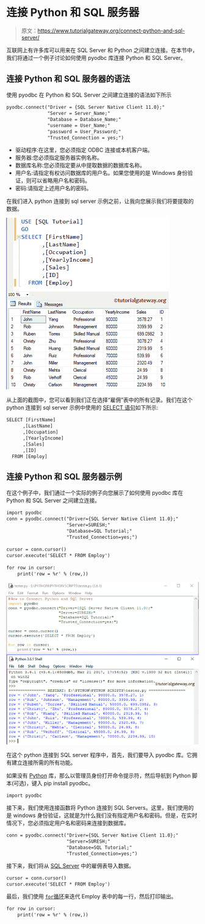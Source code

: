# 连接 Python 和 SQL 服务器

> 原文：<https://www.tutorialgateway.org/connect-python-and-sql-server/>

互联网上有许多库可以用来在 SQL Server 和 Python 之间建立连接。在本节中，我们将通过一个例子讨论如何使用 pyodbc 库连接 Python 和 SQL Server。

## 连接 Python 和 SQL 服务器的语法

使用 pyodbc 在 Python 和 SQL Server 之间建立连接的语法如下所示

```
pyodbc.connect("Driver = {SQL Server Native Client 11.0};"               
               "Server = Server_Name;"
               "Database = Database_Name;"
               "username = User_Name;"
               "password = User_Password;"
               "Trusted_Connection = yes;")
```

*   驱动程序:在这里，您必须指定 ODBC 连接或本机客户端。
*   服务器:您必须指定服务器实例名称。
*   数据库名称:您必须指定要从中提取数据的数据库名称。
*   用户名:请指定有权访问数据库的用户名。如果您使用的是 Windows 身份验证，则可以省略用户名和密码。
*   密码:请指定上述用户名的密码。

在我们进入 python 连接到 sql server 示例之前，让我向您展示我们将要提取的数据。

![Connect Python and SQL Server Example 1](img/a52986f6669fb5607e1710bf4f15c725.png)

从上面的截图中，您可以看到我们正在选择“雇佣”表中的所有记录。我们在这个 python 连接到 sql server 示例中使用的 [SELECT 语句](https://www.tutorialgateway.org/sql-select-statement/)如下所示:

```
SELECT [FirstName]
      ,[LastName]
      ,[Occupation]
      ,[YearlyIncome]
      ,[Sales]
      ,[ID]
  FROM [Employ]
```

## 连接 Python 和 SQL 服务器示例

在这个例子中，我们通过一个实际的例子向您展示了如何使用 pyodbc 库在 Python 和 SQL Server 之间建立连接。

```
import pyodbc
conn = pyodbc.connect("Driver={SQL Server Native Client 11.0};"
                      "Server=SURESH;"
                      "Database=SQL Tutorial;"
                      "Trusted_Connection=yes;")

cursor = conn.cursor()
cursor.execute('SELECT * FROM Employ')

for row in cursor:
    print('row = %r' % (row,))

```

![Connect Python and SQL Server Example 2](img/a6a40fe84f6030583cf9aaa5f6d8cf06.png)

在这个 python 连接到 SQL server 程序中，首先，我们要导入 pyodbc 库。它拥有建立连接所需的所有功能。

如果没有 [Python](https://www.tutorialgateway.org/python-tutorial/) 库，那么以管理员身份打开命令提示符，然后导航到 Python 脚本(可选)，键入 pip install pyodbc。

```
import pyodbc
```

接下来，我们使用连接函数将 Python 连接到 SQL Servers。这里，我们使用的是 windows 身份验证，这就是为什么我们没有指定用户名和密码。但是，在实时情况下，您必须指定用户名和密码来连接到数据库。

```
conn = pyodbc.connect("Driver={SQL Server Native Client 11.0};"
                      "Server=SURESH;"
                      "Database=SQL Tutorial;"
                      "Trusted_Connection=yes;")
```

接下来，我们将从 [SQL Server](https://www.tutorialgateway.org/sql/) 中的雇佣表导入数据。

```
cursor = conn.cursor()
cursor.execute('SELECT * FROM Employ')
```

最后，我们使用 [`for`循环](https://www.tutorialgateway.org/python-for-loop/)来迭代 Employ 表中的每一行，然后打印输出。

```
for row in cursor:
    print('row = %r' % (row,))
```